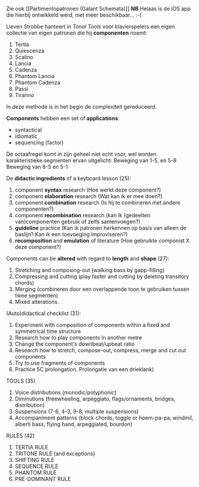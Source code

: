 Zie ook [[Partimentopatronen (Galant Schemata)]]
**NB** Helaas is de iOS app die hierbij ontwikkeld werd, niet meer beschikbaar... :-(

Lieven Strobbe hanteert in *Tonal Tools* voor klavierspelers een eigen collectie van eigen patronen die hij **componenten** noemt: 

1. Tertia
2. Quiescenza
3. Scalino
4. Lancia
5. Cadenza
6. Phantom Lancia
7. Phantom Cadenza
8. Passi
9. Tiranno

In deze methode is in het begin de complexiteit gereduceerd.

**Components** hebben een set of **applications**:
- syntactical
- idiomatic
- sequencing (factor)

De octaafregel komt in zijn geheel niet echt voor, wel worden karakteristieke segmenten ervan uitgelicht:
Beweging van 1-5, en 5-8
Beweging van 8-5 en 5-1

De **didactic ingredients** of a keyboard lesson (25):
1. component **syntax** research (Hoe werkt deze component?)
2. component **elaboration** research (Wat kan ik er mee  doen?)
3. component **combination** research (Is hij te combineren met andere componenten?)
4. component **recombination** research (kan ik (gedeelten van)componenten gebruik of zelfs samenvoegen?)
5. **guideline** practice (Kan ik patronen herkennen op basis van alleen de baslijn? Kan ik een toevoeging improviseren?)
6. **recomposition** and **emulation** of literature (Hoe gebruikte componist X deze component?)

Components can be **altered** with regard to **length** and **shape** (27):
1. Stretching and composing-out (walking bass by gapp-filling)
2. Compressing and cutting (play faster and cutting by deleting transitory chords)
3. Merging (combineren door een overlappende toon te gebruiken tussen twee segmenten)
4. Mixed alterations.

(Auto)didactical checklist (31):
1. Experiment with composition of components within a fixed and symmetrical time structure
2. Research how to play components in another metre
3. Change the component's downbeat/upbeat ratio
4. Research how to stretch, compose-out, compress, merge and cut out components
5. Try to use fragments of components
6. Practice 5C prolongation. Prolongatie van een drieklank)

TOOLS (35)
1. Voice distributions (monodic/polyphonic)
2. Diminutions (freewheeling, arpeggiato, flags/ornaments, bridges, distribution)
3. Suspensions (7-6, 4-3, 9-8, multiple suspensions)
4. Accompaniment patterns (block chords, toggle or hoem-pa-pa, windmil, alberti bass, flying hand, arpeggiated, bourdon)

RULES (42)
1. TERTIA RULE
2. TRITONE RULE (and exceptions)
3. SHIFTING RULE
4. SEQUENCE RULE
5. PHANTOM RULE
6. PRE-DOMINANT RULE



